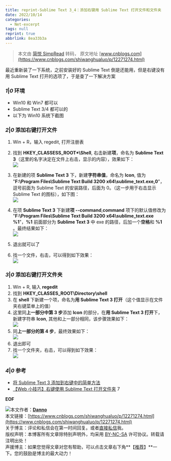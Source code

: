 ```yaml
---
title: reprint-Sublime Text 3_4：添加右键用 Sublime Text 打开文件和文件夹
date: 2022/10/14
categories:
  - Net-excerpt
tags: null
reprint: true
abbrlink: 8ea33b3a
---
```



> 本文由 [简悦 SimpRead](http://ksria.com/simpread/) 转码， 原文地址 [www.cnblogs.com](https://www.cnblogs.com/shiwanghualuo/p/12271274.html)

最近重新装了一下系统，之前安装好的 Sublime Text 倒是还能用，但是右键没有用 Sublime Text 打开的选项了，于是查了一下解决方案

### **_1_**|**_0_** **环境**

*   Win10 和 Win7 都可以
*   Sublime Text 3/4 都可以的
*   以下为 Win10 系统下截图

### **_2_**|**_0_** **添加右键打开文件**

1.  Win + R，输入 regedit, 打开注册表
    
2.  找到 **HKEY_CLASSESS_ROOT\*\Shell**, 右击新建**项**，命名为 **Sublime Text 3**（这里的名字决定在文件上右击，显示的内容），效果如下：  
    [![](https://img2018.cnblogs.com/blog/1044885/202002/1044885-20200206220604528-1824636244.png)](https://img2018.cnblogs.com/blog/1044885/202002/1044885-20200206220604528-1824636244.png)
    
3.  在新建的项 **Sublime Text 3** 下，新建**字符串值**，命名为 **Icon**, 值为 "**F:\Program Files\Sublime Text Build 3200 x64\sublime_text.exe,0**"，逗号前面为 Sublime Text 的安装路径，后面为 0。（这一步用于右击显示 Sublime Text 的图标），如下图：  
    [![](https://img2018.cnblogs.com/blog/1044885/202002/1044885-20200206220931251-295400665.png)](https://img2018.cnblogs.com/blog/1044885/202002/1044885-20200206220931251-295400665.png)
    
4.  在项 **Sublime Text 3** 下新建**项 --command**,**command** 项下的默认值修改为 "**F:\Program Files\Sublime Text Build 3200 x64\sublime_text.exe %1**"，**%1** 前面部分为 **Sublime Text 3** 中 exe 的路径，后加一个**空格**和 **%1** 。最终结果如下：  
    [![](https://img2018.cnblogs.com/blog/1044885/202002/1044885-20200206221341479-849902763.png)](https://img2018.cnblogs.com/blog/1044885/202002/1044885-20200206221341479-849902763.png)
    
5.  退出就可以了
    
6.  找一个文件，右击，可以得到如下效果：  
    [![](https://img2018.cnblogs.com/blog/1044885/202002/1044885-20200207104850356-2113796315.png)](https://img2018.cnblogs.com/blog/1044885/202002/1044885-20200207104850356-2113796315.png)
    

### **_3_**|**_0_** **添加右键打开文件夹**

1.  Win + R, 输入 **regedit**
2.  找到 **HKEY_CLASSES_ROOT\Directory\shell**
3.  在 **shell** 下新建一个项，命名为**用 Sublime Text 3 打开**（这个值显示在文件夹右键菜单上的值）
4.  这里同**上一部分中第 3 步**添加 **Icon** 的部分，在**用 Sublime Text 3 打开**下，新建字符串 **Icon**, 其他和上一部分相同，该步骤效果如下：  
    [![](https://img2018.cnblogs.com/blog/1044885/202002/1044885-20200206222124583-257727054.png)](https://img2018.cnblogs.com/blog/1044885/202002/1044885-20200206222124583-257727054.png)
5.  同**上一部分的第 4 步**，最终效果如下：  
    [![](https://img2018.cnblogs.com/blog/1044885/202002/1044885-20200206222304066-1739964560.png)](https://img2018.cnblogs.com/blog/1044885/202002/1044885-20200206222304066-1739964560.png)
6.  退出即可
7.  找一个文件夹，右击，可以得到如下效果：  
    [![](https://img2018.cnblogs.com/blog/1044885/202002/1044885-20200207104939375-1836369219.png)](https://img2018.cnblogs.com/blog/1044885/202002/1044885-20200207104939375-1836369219.png)

### **_4_**|**_0_** **参考**

*   [将 Sublime Text 3 添加到右键中的简单方法](https://www.jb51.net/article/130391.htm)
*   [【Web 小技巧】右键使用 Sublime Text 打开文件夹](https://www.cnblogs.com/sogoe/p/4293067.html) 7

__EOF__

![](https://files-cdn.cnblogs.com/files/shiwanghualuo/20190928163853.bmp)本文作者：**[Danno](https://www.cnblogs.com/shiwanghualuo/p/12271274.html)**  
本文链接：[https://www.cnblogs.com/shiwanghualuo/p/12271274.html](https://www.cnblogs.com/shiwanghualuo/p/12271274.html)  
关于博主：评论和私信会在第一时间回复。或者[直接私信](https://msg.cnblogs.com/msg/send/shiwanghualuo)我。  
版权声明：本博客所有文章除特别声明外，均采用 [BY-NC-SA](https://creativecommons.org/licenses/by-nc-nd/4.0/ "BY-NC-SA") 许可协议。转载请注明出处！  
声援博主：如果您觉得文章对您有帮助，可以点击文章右下角**【[推荐](javascript:void(0);)】**一下。您的鼓励是博主的最大动力！
